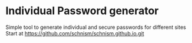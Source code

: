 # Individual Password generator
Simple tool to generate individual and secure passwords for different sites
Start at https://github.com/schnism/schnism.github.io.git
